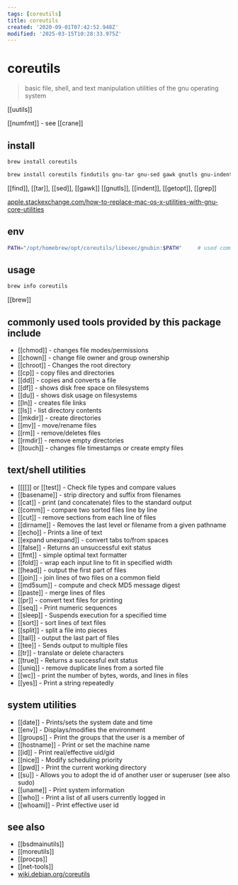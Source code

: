 ```yaml
---
tags: [coreutils]
title: coreutils
created: '2020-09-01T07:42:52.948Z'
modified: '2025-03-15T10:28:33.975Z'
---
```


# coreutils

> basic file, shell, and text manipulation utilities of the gnu operating system

[[uutils]]

[[numfmt]] - see [[crane]]


## install

```sh
brew install coreutils

brew install coreutils findutils gnu-tar gnu-sed gawk gnutls gnu-indent gnu-getopt grep
```

[[find]], [[tar]], [[sed]], [[gawk]] [[gnutls]], [[indent]], [[getopt]], [[grep]]

[apple.stackexchange.com/how-to-replace-mac-os-x-utilities-with-gnu-core-utilities](https://apple.stackexchange.com/a/69332/394965)

## env

```sh
PATH="/opt/homebrew/opt/coreutils/libexec/gnubin:$PATH"     # used commands with normal name instead of gName
```

## usage

```sh
brew info coreutils
```

[[brew]]

## commonly used tools provided by this package include

- [[chmod]]  - changes file modes/permissions
- [[chown]]  - change file owner and group ownership
- [[chroot]] - Changes the root directory
- [[cp]]     - copy files and directories
- [[dd]]     - copies and converts a file
- [[df]]     - shows disk free space on filesystems
- [[du]]     - shows disk usage on filesystems
- [[ln]]     - creates file links
- [[ls]]     - list directory contents
- [[mkdir]]  - create directories
- [[mv]]     - move/rename files
- [[rm]]     - remove/deletes files
- [[rmdir]]  - remove empty directories
- [[touch]]  - changes file timestamps or create empty files 

## text/shell utilities

- [[\[\[]] or [[test]] - Check file types and compare values
- [[basename]] - strip directory and suffix from filenames
- [[cat]] - print (and concatenate) files to the standard output
- [[comm]] - compare two sorted files line by line
- [[cut]] - remove sections from each line of files
- [[dirname]] - Removes the last level or filename from a given pathname
- [[echo]] - Prints a line of text
- [[expand unexpand]] - convert tabs to/from spaces
- [[false]] - Returns an unsuccessful exit status
- [[fmt]] - simple optimal text formatter
- [[fold]] - wrap each input line to fit in specified width
- [[head]] - output the first part of files
- [[join]] - join lines of two files on a common field
- [[md5sum]] - compute and check MD5 message digest
- [[paste]] - merge lines of files
- [[pr]] - convert text files for printing
- [[seq]] - Print numeric sequences
- [[sleep]] - Suspends execution for a specified time
- [[sort]] - sort lines of text files
- [[split]] - split a file into pieces
- [[tail]] - output the last part of files
- [[tee]] - Sends output to multiple files
- [[tr]] - translate or delete characters
- [[true]] - Returns a successful exit status
- [[uniq]] - remove duplicate lines from a sorted file
- [[wc]] - print the number of bytes, words, and lines in files
- [[yes]] - Print a string repeatedly 

## system utilities

- [[date]] - Prints/sets the system date and time
- [[env]] - Displays/modifies the environment
- [[groups]] - Print the groups that the user is a member of
- [[hostname]] - Print or set the machine name
- [[id]] - Print real/effective uid/gid
- [[nice]] - Modify scheduling priority
- [[pwd]] - Print the current working directory
- [[su]] - Allows you to adopt the id of another user or superuser (see also sudo)
- [[uname]] - Print system information
- [[who]] - Print a list of all users currently logged in
- [[whoami]] - Print effective user id 

## see also

- [[bsdmainutils]]
- [[moreutils]]
- [[procps]]
- [[net-tools]]
- [wiki.debian.org/coreutils](https://wiki.debian.org/coreutils)


